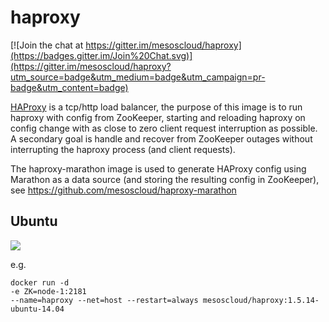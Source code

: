 # haproxy

[![Join the chat at https://gitter.im/mesoscloud/haproxy](https://badges.gitter.im/Join%20Chat.svg)](https://gitter.im/mesoscloud/haproxy?utm_source=badge&utm_medium=badge&utm_campaign=pr-badge&utm_content=badge)

[HAProxy](http://www.haproxy.org/) is a tcp/http load balancer, the purpose of this image is to run haproxy with config from ZooKeeper, starting and reloading haproxy on config change with as close to zero client request interruption as possible.  A secondary goal is handle and recover from ZooKeeper outages without interrupting the haproxy process (and client requests).

The haproxy-marathon image is used to generate HAProxy config using Marathon as a data source (and storing the resulting config in ZooKeeper), see https://github.com/mesoscloud/haproxy-marathon

## Ubuntu

[![](https://badge.imagelayers.io/mesoscloud/haproxy:1.5.14-ubuntu-14.04.svg)](https://imagelayers.io/?images=mesoscloud/haproxy:1.5.14-ubuntu-14.04)

e.g.

```
docker run -d
-e ZK=node-1:2181
--name=haproxy --net=host --restart=always mesoscloud/haproxy:1.5.14-ubuntu-14.04
```
